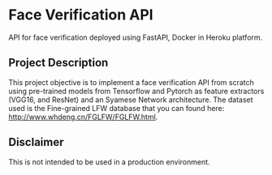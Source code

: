 # Face Verification API

API for face verification deployed using FastAPI, Docker in Heroku platform.

## Project Description

This project objective is to implement a face verification API from scratch using pre-trained models from Tensorflow and Pytorch as feature extractors (VGG16, and ResNet) and an Syamese Network architecture. The dataset used is the Fine-grained LFW database that you can found here: http://www.whdeng.cn/FGLFW/FGLFW.html.

## Disclaimer

This is not intended to be used in a production environment.

